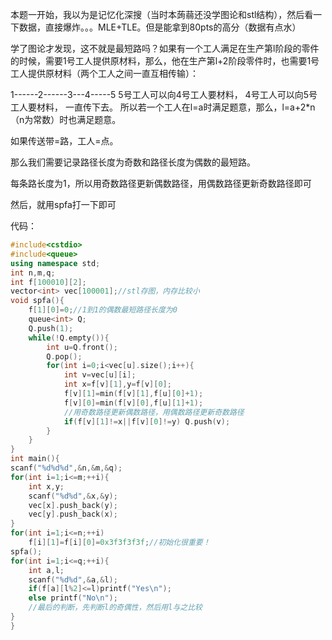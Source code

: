 本题一开始，我以为是记忆化深搜（当时本蒟蒻还没学图论和stl结构），然后看一下数据，直接爆炸。。。MLE+TLE。但是能拿到80pts的高分（数据有点水）

学了图论才发现，这不就是最短路吗？如果有一个工人满足在生产第l阶段的零件的时候，需要1号工人提供原材料，那么，他在生产第l+2阶段零件时，也需要1号工人提供原材料（两个工人之间一直互相传输）：

1------2------3---4-----5 5号工人可以向4号工人要材料， 4号工人可以向5号工人要材料， 一直传下去。 所以若一个工人在l=a时满足题意，那么，l=a+2*n（n为常数）时也满足题意。

如果传送带=路，工人=点。

那么我们需要记录路径长度为奇数和路径长度为偶数的最短路。

每条路长度为1，所以用奇数路径更新偶数路径，用偶数路径更新奇数路径即可

然后，就用spfa打一下即可

代码：

```cpp
#include<cstdio>
#include<queue>
using namespace std;
int n,m,q;
int f[100010][2];
vector<int> vec[100001];//stl存图，内存比较小
void spfa(){
    f[1][0]=0;//1到1的偶数最短路径长度为0
    queue<int> Q;
    Q.push(1);
    while(!Q.empty()){
        int u=Q.front();
        Q.pop();
        for(int i=0;i<vec[u].size();i++){
            int v=vec[u][i];
            int x=f[v][1],y=f[v][0];
            f[v][1]=min(f[v][1],f[u][0]+1);
            f[v][0]=min(f[v][0],f[u][1]+1);
            //用奇数路径更新偶数路径，用偶数路径更新奇数路径
            if(f[v][1]!=x||f[v][0]!=y) Q.push(v);
        }
    }
}
int main(){
scanf("%d%d%d",&n,&m,&q);
for(int i=1;i<=m;++i){
    int x,y;
    scanf("%d%d",&x,&y);
    vec[x].push_back(y);
    vec[y].push_back(x);
}
for(int i=1;i<=n;++i)
    f[i][1]=f[i][0]=0x3f3f3f3f;//初始化很重要！
spfa();
for(int i=1;i<=q;++i){
    int a,l;
    scanf("%d%d",&a,&l);
    if(f[a][l%2]<=l)printf("Yes\n");
    else printf("No\n");
    //最后的判断，先判断l的奇偶性，然后用l与之比较
}
}
```